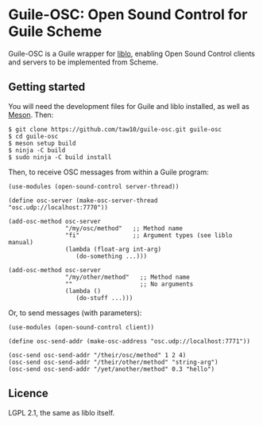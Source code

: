 Guile-OSC: Open Sound Control for Guile Scheme
==============================================

Guile-OSC is a Guile wrapper for [liblo](https://github.com/radarsat1/liblo),
enabling Open Sound Control clients and servers to be implemented from Scheme.


Getting started
---------------

You will need the development files for Guile and liblo installed, as well as
[Meson](https://mesonbuild.com/).  Then:

```
$ git clone https://github.com/taw10/guile-osc.git guile-osc
$ cd guile-osc
$ meson setup build
$ ninja -C build
$ sudo ninja -C build install
```

Then, to receive OSC messages from within a Guile program:

```
(use-modules (open-sound-control server-thread))

(define osc-server (make-osc-server-thread "osc.udp://localhost:7770"))

(add-osc-method osc-server
                "/my/osc/method"   ;; Method name
                "fi"               ;; Argument types (see liblo manual)
                (lambda (float-arg int-arg)
                   (do-something ...)))

(add-osc-method osc-server
                "/my/other/method"   ;; Method name
                ""                   ;; No arguments
                (lambda ()
                   (do-stuff ...)))
```

Or, to send messages (with parameters):
  
```
(use-modules (open-sound-control client))

(define osc-send-addr (make-osc-address "osc.udp://localhost:7771"))

(osc-send osc-send-addr "/their/osc/method" 1 2 4)
(osc-send osc-send-addr "/their/other/method" "string-arg")
(osc-send osc-send-addr "/yet/another/method" 0.3 "hello")
```


Licence
-------

LGPL 2.1, the same as liblo itself.
